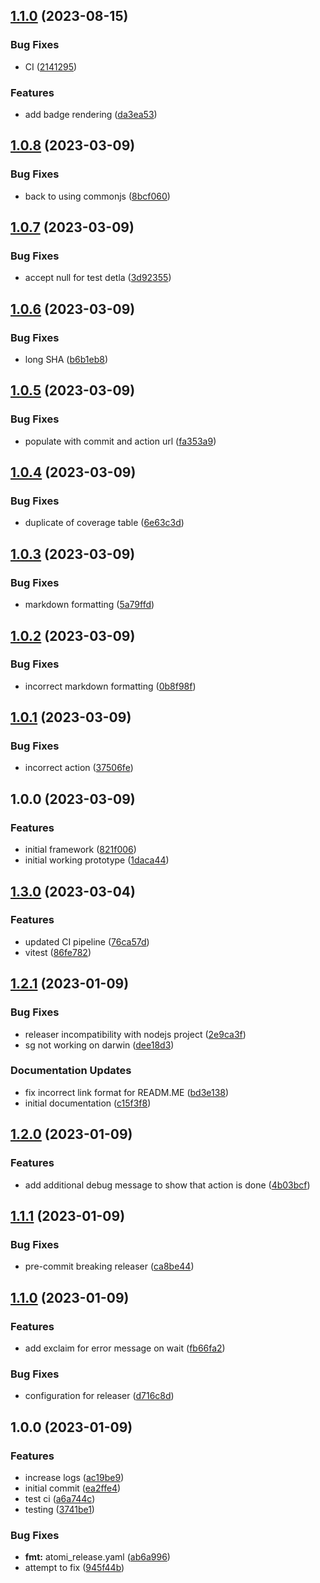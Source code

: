 ## [1.1.0](https://github.com/tr8team/actions.test-markdown/compare/v1.0.8...v1.1.0) (2023-08-15)


### Bug Fixes

* CI ([2141295](https://github.com/tr8team/actions.test-markdown/commit/2141295fa7347b9e63a0674dfbd7d4dd08858aa2))


### Features

* add badge rendering ([da3ea53](https://github.com/tr8team/actions.test-markdown/commit/da3ea532e137e58924587e69b23b98d60875951a))

## [1.0.8](https://github.com/tr8team/actions.test-markdown/compare/v1.0.7...v1.0.8) (2023-03-09)


### Bug Fixes

* back to using commonjs ([8bcf060](https://github.com/tr8team/actions.test-markdown/commit/8bcf060c1f58d80cde08035a7c51347598f947d9))

## [1.0.7](https://github.com/tr8team/actions.test-markdown/compare/v1.0.6...v1.0.7) (2023-03-09)


### Bug Fixes

* accept null for test detla ([3d92355](https://github.com/tr8team/actions.test-markdown/commit/3d92355a187f23f8813cd377d885b1384f46dad5))

## [1.0.6](https://github.com/tr8team/actions.test-markdown/compare/v1.0.5...v1.0.6) (2023-03-09)


### Bug Fixes

* long SHA ([b6b1eb8](https://github.com/tr8team/actions.test-markdown/commit/b6b1eb82caca8d737381494d8747db520321f616))

## [1.0.5](https://github.com/tr8team/actions.test-markdown/compare/v1.0.4...v1.0.5) (2023-03-09)


### Bug Fixes

* populate with commit and action url ([fa353a9](https://github.com/tr8team/actions.test-markdown/commit/fa353a9de59785769f871de8498ec6b106834a7f))

## [1.0.4](https://github.com/tr8team/actions.test-markdown/compare/v1.0.3...v1.0.4) (2023-03-09)


### Bug Fixes

* duplicate of coverage table ([6e63c3d](https://github.com/tr8team/actions.test-markdown/commit/6e63c3deecd04baec736bd7b360b9d5f72495459))

## [1.0.3](https://github.com/tr8team/actions.test-markdown/compare/v1.0.2...v1.0.3) (2023-03-09)


### Bug Fixes

* markdown formatting ([5a79ffd](https://github.com/tr8team/actions.test-markdown/commit/5a79ffde79604b02ddc0bfa7725a72d5a35513f9))

## [1.0.2](https://github.com/tr8team/actions.test-markdown/compare/v1.0.1...v1.0.2) (2023-03-09)


### Bug Fixes

* incorrect markdown formatting ([0b8f98f](https://github.com/tr8team/actions.test-markdown/commit/0b8f98fed705550b7bb172b8e5baaecdd5223f26))

## [1.0.1](https://github.com/tr8team/actions.test-markdown/compare/v1.0.0...v1.0.1) (2023-03-09)


### Bug Fixes

* incorrect action ([37506fe](https://github.com/tr8team/actions.test-markdown/commit/37506fee7221ed544b8147d9e66fd2038df321e1))

## 1.0.0 (2023-03-09)


### Features

* initial framework ([821f006](https://github.com/tr8team/actions.test-markdown/commit/821f006d72b3d656eef51dfa203d9decfa54a030))
* initial working prototype ([1daca44](https://github.com/tr8team/actions.test-markdown/commit/1daca44c60b77ecfc3fb5ac95a049574f8b85ed5))

## [1.3.0](https://github.com/tr8team/typescript-github-action-template/compare/v1.2.1...v1.3.0) (2023-03-04)


### Features

* updated CI pipeline ([76ca57d](https://github.com/tr8team/typescript-github-action-template/commit/76ca57d9691b3af4167c6331e6887b3217358929))
* vitest ([86fe782](https://github.com/tr8team/typescript-github-action-template/commit/86fe78263dfd0dce531abe900d13ad03221b5bca))

## [1.2.1](https://github.com/tr8team/typescript-github-action-template/compare/v1.2.0...v1.2.1) (2023-01-09)

### Bug Fixes

- releaser incompatibility with nodejs project ([2e9ca3f](https://github.com/tr8team/typescript-github-action-template/commit/2e9ca3f0f310c6a47743b4c88b05bc8bf6dcd130))
- sg not working on darwin ([dee18d3](https://github.com/tr8team/typescript-github-action-template/commit/dee18d34ead2c6a4e80e6376a3bdc059e581f0c6))

### Documentation Updates

- fix incorrect link format for READM.ME ([bd3e138](https://github.com/tr8team/typescript-github-action-template/commit/bd3e138f6faec4b8ddd0c9d4c78e307c73f3f760))
- initial documentation ([c15f3f8](https://github.com/tr8team/typescript-github-action-template/commit/c15f3f850876ae54f9fdca7b21bcfb7cc9fdeeff))

## [1.2.0](https://github.com/tr8team/typescript-github-action-template/compare/v1.1.1...v1.2.0) (2023-01-09)

### Features

- add additional debug message to show that action is done ([4b03bcf](https://github.com/tr8team/typescript-github-action-template/commit/4b03bcf8bb3f034e701be7a42db5ec167d3491b3))

## [1.1.1](https://github.com/tr8team/typescript-github-action-template/compare/v1.1.0...v1.1.1) (2023-01-09)

### Bug Fixes

- pre-commit breaking releaser ([ca8be44](https://github.com/tr8team/typescript-github-action-template/commit/ca8be441ab82f89809dc7d3badba81a126c24fdd))

## [1.1.0](https://github.com/tr8team/typescript-github-action-template/compare/v1.0.0...v1.1.0) (2023-01-09)

### Features

- add exclaim for error message on wait ([fb66fa2](https://github.com/tr8team/typescript-github-action-template/commit/fb66fa2a95e502acb6908d261b803318363e0a38))

### Bug Fixes

- configuration for releaser ([d716c8d](https://github.com/tr8team/typescript-github-action-template/commit/d716c8d6e67169fa9b9e65b857479d0326df4eb8))

## 1.0.0 (2023-01-09)

### Features

- increase logs ([ac19be9](https://github.com/tr8team/typescript-github-action-template/commit/ac19be9879da236990b329d695fda1d0b4885e82))
- initial commit ([ea2ffe4](https://github.com/tr8team/typescript-github-action-template/commit/ea2ffe455d8d1270c80fdced90c235c048a28835))
- test ci ([a6a744c](https://github.com/tr8team/typescript-github-action-template/commit/a6a744c3fc11869287844fae5d7a5e3a88e475fb))
- testing ([3741be1](https://github.com/tr8team/typescript-github-action-template/commit/3741be1dd639f9c881e12baa5a5369f13a30ae86))

### Bug Fixes

- **fmt:** atomi_release.yaml ([ab6a996](https://github.com/tr8team/typescript-github-action-template/commit/ab6a9962dbf1d138a542a8baae3e36ce1bb53a36))
- attempt to fix ([945f44b](https://github.com/tr8team/typescript-github-action-template/commit/945f44b9a57cc57b8a0d08e3a38ac2c0baf6150f))
